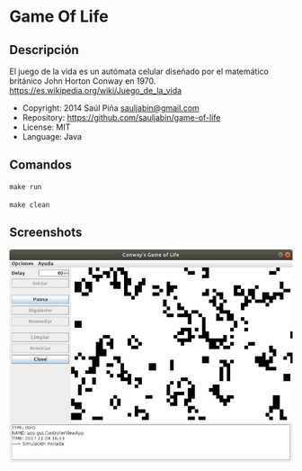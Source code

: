 Game Of Life
============

Descripción
-----------
El juego de la vida es un autómata celular diseñado por el matemático británico John Horton Conway en 1970.
https://es.wikipedia.org/wiki/Juego_de_la_vida


- Copyright: 2014 Saúl Piña <sauljabin@gmail.com>
- Repository: https://github.com/sauljabin/game-of-life
- License: MIT
- Language: Java

Comandos
--------

```
make run

make clean
```

Screenshots
------------
![](documents/screenshot.png)
